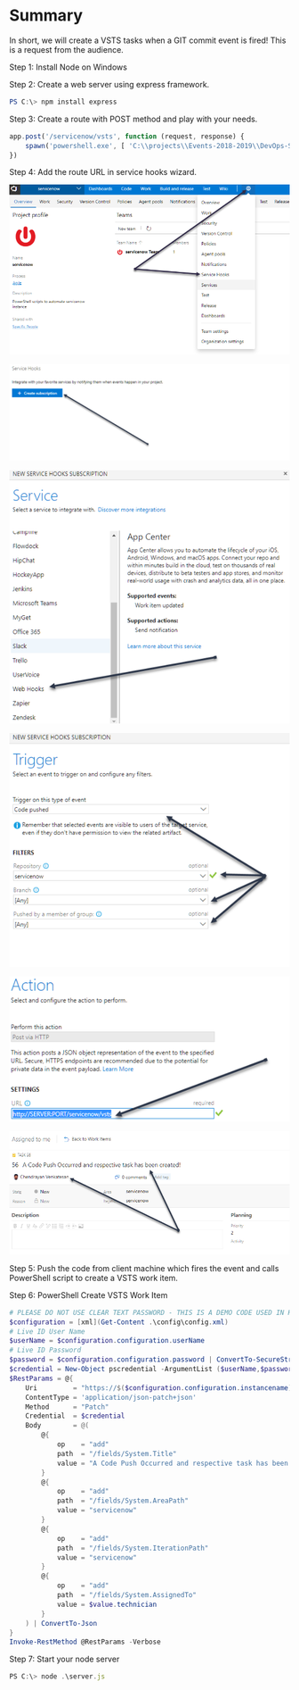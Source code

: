 # Summary

In short, we will create a VSTS tasks when a GIT commit event is fired! This is a request from the audience.

Step 1: Install Node on Windows

Step 2: Create a web server using express framework.

```PowerShell
PS C:\> npm install express
```

Step 3: Create a route with POST method and play with your needs.

```javascript
app.post('/servicenow/vsts', function (request, response) {
    spawn('powershell.exe', [ 'C:\\projects\\Events-2018-2019\\DevOps-SEP2018\\scripts\\New-VSTSWorkItem.ps1' ]);
})
```

Step 4: Add the route URL in service hooks wizard.

![Image1](https://github.com/ChendrayanV/Events-2018-2019/blob/master/DevOps-SEP2018/images/S1.png)

![Image2](https://github.com/ChendrayanV/Events-2018-2019/blob/master/DevOps-SEP2018/images/S2.png)

![Image3](https://github.com/ChendrayanV/Events-2018-2019/blob/master/DevOps-SEP2018/images/S3.png)

![Image4](https://github.com/ChendrayanV/Events-2018-2019/blob/master/DevOps-SEP2018/images/S4.png)

![Image5](https://github.com/ChendrayanV/Events-2018-2019/blob/master/DevOps-SEP2018/images/S5.png)

![Image6](https://github.com/ChendrayanV/Events-2018-2019/blob/master/DevOps-SEP2018/images/S6.png)

Step 5: Push the code from client machine which fires the event and calls PowerShell script to create a VSTS work item.

Step 6: PowerShell Create VSTS Work Item

```PowerShell
# PLEASE DO NOT USE CLEAR TEXT PASSWORD - THIS IS A DEMO CODE USED IN HANDS ON TRAINING
$configuration = [xml](Get-Content .\config\config.xml)
# Live ID User Name
$userName = $configuration.configuration.userName
# Live ID Password
$password = $configuration.configuration.password | ConvertTo-SecureString -AsPlainText -Force
$credential = New-Object pscredential -ArgumentList ($userName,$password)
$RestParams = @{
    Uri         = "https://$($configuration.configuration.instancename).visualstudio.com/servicenow/_apis/wit/workitems/`$task?api-version=1.0"   
    ContentType = 'application/json-patch+json'
    Method      = "Patch"
    Credential  = $credential
    Body        = @(
        @{
            op    = "add"
            path  = "/fields/System.Title"
            value = "A Code Push Occurred and respective task has been created!"
        }
        @{
            op    = "add"
            path  = "/fields/System.AreaPath"
            value = "servicenow"
        }
        @{
            op    = "add"
            path  = "/fields/System.IterationPath"
            value = "servicenow"
        }
        @{
            op    = "add"
            path  = "/fields/System.AssignedTo"
            value = $value.technician
        }
    ) | ConvertTo-Json
}
Invoke-RestMethod @RestParams -Verbose
```

Step 7: Start your node server

```javascript
PS C:\> node .\server.js
```